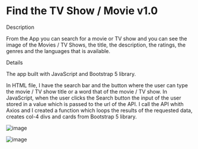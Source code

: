 # Find the TV Show / Movie v1.0

Description

From the App you can search for a movie or TV show and you can see the image of the Movies / TV Shows, the title, the description, the ratings, the genres and the languages that is available.

Details

The app built with JavaScript and Bootstrap 5 library.

In HTML file, I have the search bar and the button where the user can type the movie / TV show title or a word that of the movie / TV show. 
In JavaScript, when the user clicks the Search button the input of the user stored in a value which is passed to the url of the API.
I call the API whith Axios and I created a function which loops the results of the requested data, creates col-4 divs and cards from Bootstrap 5 library. 

![image](https://github.com/gianniszisakis/TV-Shows-Search-API-/assets/47507065/4b21d4a8-ac30-4cac-b2d9-a829915b2517)

![image](https://github.com/gianniszisakis/TV-Shows-Search-API-/assets/47507065/47f88c6f-ec31-4778-8265-13b2062fafdf)


